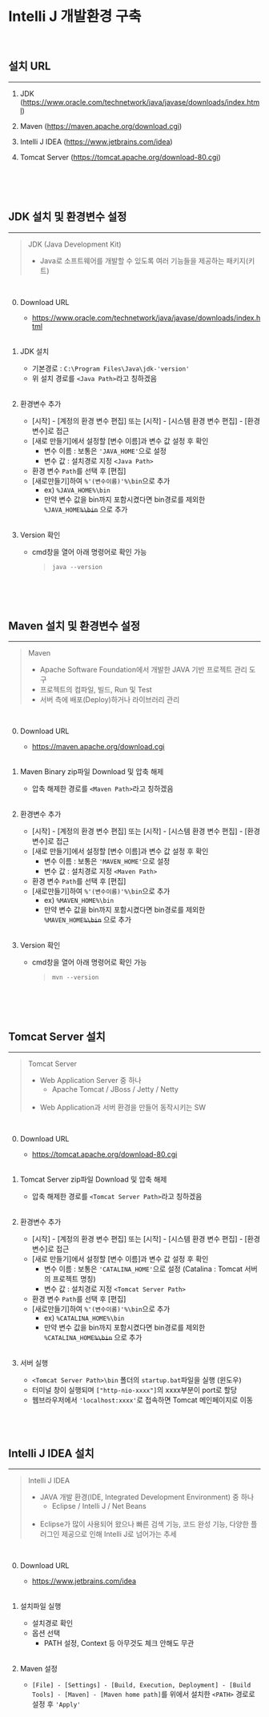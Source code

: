 # Intelli J 개발환경 구축

<br/>



## 설치 URL
---   
1. JDK (https://www.oracle.com/technetwork/java/javase/downloads/index.html)
2. Maven (https://maven.apache.org/download.cgi)
3. Intelli J IDEA (https://www.jetbrains.com/idea)
4. Tomcat Server (https://tomcat.apache.org/download-80.cgi)

    <br/>
    <br/>
    <br/>



## JDK 설치 및 환경변수 설정
---
> JDK (Java Development Kit)
>* Java로 소프트웨어를 개발할 수 있도록 여러 기능들을 제공하는 패키지(키트)

<br/>

0. Download URL
   - https://www.oracle.com/technetwork/java/javase/downloads/index.html

    <br/>

1. JDK 설치
   - 기본경로 : `C:\Program Files\Java\jdk-'version'`
   - 위 설치 경로를 `<Java Path>`라고 칭하겠음
   
    <br/>

2. 환경변수 추가
   - [시작] - [계정의 환경 변수 편집] 또는 [시작] - [시스템 환경 변수 편집] - [환경 변수]로 접근
   - [새로 만들기]에서 설정할 [변수 이름]과 변수 값 설정 후 확인
     - 변수 이름 : 보통은 `'JAVA_HOME'`으로 설정
     - 변수 값 : 설치경로 지정 `<Java Path>`
   - 환경 변수 `Path`를 선택 후 [편집]
   - [새로만들기]하여 `%'(변수이름)'%\bin`으로 추가
     - ex) `%JAVA_HOME%\bin`
     - 만약 변수 값을 bin까지 포함시켰다면 bin경로를 제외한 `%JAVA_HOME`~~`%\bin`~~ 으로 추가
   
    <br/>

3. Version 확인
   - cmd창을 열어 아래 명령어로 확인 가능
        > `java --version`

   
    <br/>
    <br/>
    <br/>



## Maven 설치 및 환경변수 설정
---
> Maven
>* Apache Software Foundation에서 개발한 JAVA 기반 프로젝트 관리 도구
>* 프로젝트의 컴파일, 빌드, Run 및 Test
>* 서버 측에 배포(Deploy)하거나 라이브러리 관리

<br/>

0. Download URL
   - https://maven.apache.org/download.cgi

    <br/>

1. Maven Binary zip파일 Download 및 압축 해제
    - 압축 해제한 경로를 `<Maven Path>`라고 칭하겠음

    <br/>

2. 환경변수 추가
   - [시작] - [계정의 환경 변수 편집] 또는 [시작] - [시스템 환경 변수 편집] - [환경 변수]로 접근
   - [새로 만들기]에서 설정할 [변수 이름]과 변수 값 설정 후 확인
     - 변수 이름 : 보통은 `'MAVEN_HOME'`으로 설정
     - 변수 값 : 설치경로 지정 `<Maven Path>`
   - 환경 변수 `Path`를 선택 후 [편집]
   - [새로만들기]하여 `%'(변수이름)'%\bin`으로 추가
     - ex) `%MAVEN_HOME%\bin`
     - 만약 변수 값을 bin까지 포함시켰다면 bin경로를 제외한 `%MAVEN_HOME`~~`%\bin`~~ 으로 추가
    <br/>

3. Version 확인
   - cmd창을 열어 아래 명령어로 확인 가능
        > `mvn --version`

    <br/>
    <br/>
    <br/>



## Tomcat Server 설치
---
> Tomcat Server
>* Web Application Server 중 하나<br/>
>   * Apache Tomcat / JBoss / Jetty / Netty<br/><br/>
>* Web Application과 서버 환경을 만들어 동작시키는 SW

<br/>

0. Download URL
   - https://tomcat.apache.org/download-80.cgi

    <br/>

1. Tomcat Server zip파일 Download 및 압축 해제
    - 압축 해제한 경로를 `<Tomcat Server Path>`라고 칭하겠음

    <br/>

2. 환경변수 추가
   - [시작] - [계정의 환경 변수 편집] 또는 [시작] - [시스템 환경 변수 편집] - [환경 변수]로 접근
   - [새로 만들기]에서 설정할 [변수 이름]과 변수 값 설정 후 확인
     - 변수 이름 : 보통은 `'CATALINA_HOME'`으로 설정 (Catalina : Tomcat 서버의 프로젝트 명칭)
     - 변수 값 : 설치경로 지정 `<Tomcat Server Path>`
   - 환경 변수 `Path`를 선택 후 [편집]
   - [새로만들기]하여 `%'(변수이름)'%\bin`으로 추가
     - ex) `%CATALINA_HOME%\bin`
     - 만약 변수 값을 bin까지 포함시켰다면 bin경로를 제외한 `%CATALINA_HOME`~~`%\bin`~~ 으로 추가
  
    <br/>

3. 서버 실행
   - `<Tomcat Server Path>\bin` 폴더의 `startup.bat`파일을 실행 (윈도우)
   - 터미널 창이 실행되며 `["http-nio-xxxx"]`의 xxxx부분이 port로 할당
   - 웹브라우저에서 `'localhost:xxxx'`로 접속하면 Tomcat 메인페이지로 이동

    <br/>
    <br/>
    <br/>
    

    
## Intelli J IDEA 설치
---
> Intelli J IDEA
>* JAVA 개발 환경(IDE, Integrated Development Environment) 중 하나<br/>
>   * Eclipse / Intelli J / Net Beans<br/><br/>
>* Eclipse가 많이 사용되어 왔으나 빠른 검색 기능, 코드 완성 기능, 다양한 플러그인 제공으로 인해 Intelli J로 넘어가는 추세

<br/>

0. Download URL
   - https://www.jetbrains.com/idea

    <br/>

1. 설치파일 실행
   - 설치경로 확인
   - 옵션 선택
     - PATH 설정, Context 등 아무것도 체크 안해도 무관

    <br/>

2. Maven 설정
   - `[File] - [Settings] - [Build, Execution, Deployment] - [Build Tools] - [Maven] - [Maven home path]`를 위에서 설치한 `<PATH>` 경로로 설정 후 `'Apply'`